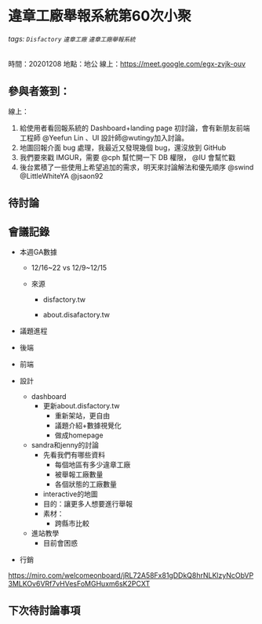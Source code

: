 # 違章工廠舉報系統第60次小聚

###### tags: `Disfactory` `違章工廠` `違章工廠舉報系統`

時間：20201208
地點：地公
線上：https://meet.google.com/egx-zvjk-ouv

## 參與者簽到：


線上：
1. 給使用者看回報系統的 Dashboard+landing page 初討論，會有新朋友前端工程師 @Yeefun Lin 、UI 設計師@wutingy加入討論。 
2. 地圖回報介面 bug 處理，我最近又發現幾個 bug，還沒放到 GitHub
3. 我們要來戳 IMGUR，需要 @cph 幫忙開一下 DB 權限， @IU 會幫忙戳
4. 後台累積了一些使用上希望追加的需求，明天來討論解法和優先順序 @swind @LittleWhiteYA @jsaon92

## 待討論



## 會議記錄
- 本週GA數據
    - 12/16~22 vs 12/9~12/15

    - 來源
        - disfactory.tw

        - about.disafactory.tw


- 議題進程

- 後端

- 前端
- 設計
    - dashboard
        - 更新about.disfactory.tw
            - 重新架站，更自由
            - 議題介紹+數據視覺化
            - 做成homepage
    - sandra和jenny的討論
        - 先看我們有哪些資料
            - 每個地區有多少違章工廠
            - 被舉報工廠數量
            - 各個狀態的工廠數量
        - interactive的地圖
        - 目的：讓更多人想要進行舉報
        - 素材：
            - 跨縣市比較
    - 進站教學
        - 目前會困惑
- 行銷


https://miro.com/welcomeonboard/jRL72A58Fx81gDDkQ8hrNLKlzyNcObVP3MLKOv6VRf7vHVesFoMGHuxm6sK2PCXT


## 下次待討論事項
